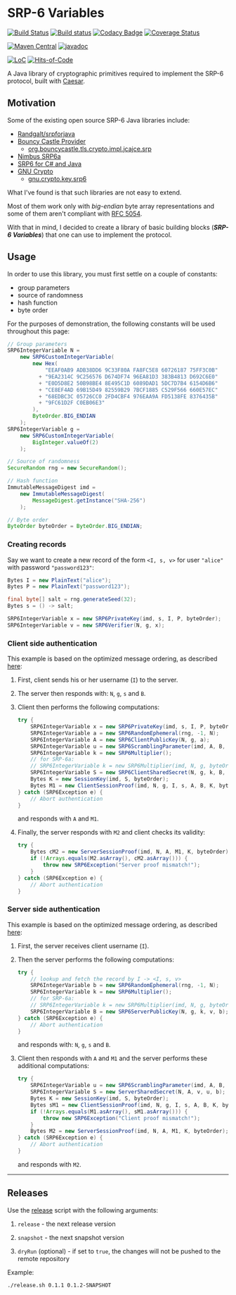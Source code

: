 # SRP-6 Variables

[![Build Status](https://travis-ci.com/Glusk/srp6-variables.svg?branch=master)](https://travis-ci.com/Glusk/srp6-variables)
[![Build status](https://ci.appveyor.com/api/projects/status/4dlyh0qkyd7aubpk/branch/master?svg=true)](https://ci.appveyor.com/project/Glusk/srp6-variables/branch/master)
[![Codacy Badge](https://app.codacy.com/project/badge/Grade/4b28e7a9389046a98c42f6a6eaa00ad8)](https://www.codacy.com/gh/Glusk/srp6-variables/dashboard?utm_source=github.com&amp;utm_medium=referral&amp;utm_content=Glusk/srp6-variables&amp;utm_campaign=Badge_Grade)
[![Coverage Status](https://coveralls.io/repos/github/Glusk/srp6-variables/badge.svg?branch=master)](https://coveralls.io/github/Glusk/srp6-variables?branch=master)

[![Maven Central](https://maven-badges.herokuapp.com/maven-central/com.github.glusk/srp6-variables/badge.svg)](https://maven-badges.herokuapp.com/maven-central/com.github.glusk/srp6-variables)
[![javadoc](https://javadoc.io/badge2/com.github.glusk/srp6-variables/javadoc.svg)](https://javadoc.io/doc/com.github.glusk/srp6-variables)

[![LoC](https://tokei.rs/b1/github/glusk/srp6-variables)](https://github.com/Glusk/srp6-variables)
[![Hits-of-Code](https://hitsofcode.com/github/glusk/srp6-variables?branch=master)](https://hitsofcode.com/view/github/glusk/srp6-variables?branch=master)

A Java library of cryptographic primitives required to implement the SRP-6
protocol, built with [Caesar](https://github.com/Glusk/caesar).

## Motivation

Some of the existing open source SRP-6 Java libraries include:
- [Randgalt/srpforjava](https://github.com/Randgalt/srpforjava)
- [Bouncy Castle Provider
](https://search.maven.org/artifact/org.bouncycastle/bcprov-jdk15to18/1.68/pom)
  - [org.bouncycastle.tls.crypto.impl.jcajce.srp](https://github.com/bcgit/bc-java/tree/master/tls/src/main/java/org/bouncycastle/tls/crypto/impl/jcajce/srp)
- [Nimbus SRP6a](https://search.maven.org/artifact/com.nimbusds/srp6a/2.1.0/pom)
- [SRP6 for C# and Java](https://sourceforge.net/projects/srp6-for-csharp-and-java/)
- [GNU Crypto](https://search.maven.org/artifact/org.gnu/gnu-crypto/2.0.1/pom)
  - [gnu.crypto.key.srp6](http://cvs.savannah.gnu.org/viewvc/gnu-crypto/gnu-crypto/source/gnu/crypto/key/srp6/?hideattic=0)

What I've found is that such libraries are not easy to extend.

Most of them work only with *big-endian* byte array representations and some of them aren't compliant with [RFC 5054](https://tools.ietf.org/html/rfc5054).

With that in mind, I decided to create a library of basic building blocks (_**SRP-6 Variables**_) that one can use to implement the protocol.

## Usage

In order to use this library, you must first settle on a couple of constants:

-   group parameters
-   source of randomness
-   hash function
-   byte order

For the purposes of demonstration, the following constants will be used
throughout this page:
``` java
// Group parameters
SRP6IntegerVariable N =
    new SRP6CustomIntegerVariable(
        new Hex(
            "EEAF0AB9 ADB38DD6 9C33F80A FA8FC5E8 60726187 75FF3C0B"
          + "9EA2314C 9C256576 D674DF74 96EA81D3 383B4813 D692C6E0"
          + "E0D5D8E2 50B98BE4 8E495C1D 6089DAD1 5DC7D7B4 6154D6B6"
          + "CE8EF4AD 69B15D49 82559B29 7BCF1885 C529F566 660E57EC"
          + "68EDBC3C 05726CC0 2FD4CBF4 976EAA9A FD5138FE 8376435B"
          + "9FC61D2F C0EB06E3"
        ),
        ByteOrder.BIG_ENDIAN
    );
SRP6IntegerVariable g =
    new SRP6CustomIntegerVariable(
        BigInteger.valueOf(2)
    );

// Source of randomness
SecureRandom rng = new SecureRandom();

// Hash function
ImmutableMessageDigest imd =
    new ImmutableMessageDigest(
        MessageDigest.getInstance("SHA-256")
    );

// Byte order
ByteOrder byteOrder = ByteOrder.BIG_ENDIAN;
```

### Creating records

Say we want to create a new record of the form `<I, s, v>` for user `"alice"`
with password `"password123"`:

``` java
Bytes I = new PlainText("alice");
Bytes P = new PlainText("password123");

final byte[] salt = rng.generateSeed(32);
Bytes s = () -> salt;

SRP6IntegerVariable x = new SRP6PrivateKey(imd, s, I, P, byteOrder);
SRP6IntegerVariable v = new SRP6Verifier(N, g, x);
```

### Client side authentication

This example is based on the optimized message ordering, as described [here][1]:

1.  First, client sends his or her username (`I`) to the server.

2.  The server then responds with: `N`, `g`, `s` and `B`.

3.  Client then performs the following computations:
    ``` java
    try {
        SRP6IntegerVariable x = new SRP6PrivateKey(imd, s, I, P, byteOrder);
        SRP6IntegerVariable a = new SRP6RandomEphemeral(rng, -1, N);
        SRP6IntegerVariable A = new SRP6ClientPublicKey(N, g, a);
        SRP6IntegerVariable u = new SRP6ScramblingParameter(imd, A, B, N, byteOrder);
        SRP6IntegerVariable k = new SRP6Multiplier();
        // for SRP-6a:
        // SRP6IntegerVariable k = new SRP6Multiplier(imd, N, g, byteOrder);
        SRP6IntegerVariable S = new SRP6ClientSharedSecret(N, g, k, B, x, u, a);
        Bytes K = new SessionKey(imd, S, byteOrder);
        Bytes M1 = new ClientSessionProof(imd, N, g, I, s, A, B, K, byteOrder);
    } catch (SRP6Exception e) {
        // Abort authentication
    }
    ```
    and responds with `A` and `M1`.

4.  Finally, the server responds with `M2` and client checks its validity:
    ``` java
    try {
        Bytes cM2 = new ServerSessionProof(imd, N, A, M1, K, byteOrder);
        if (!Arrays.equals(M2.asArray(), cM2.asArray())) {
            throw new SRP6Exception("Server proof mismatch!");
        }
    } catch (SRP6Exception e) {
        // Abort authentication
    }
    ```

### Server side authentication

This example is based on the optimized message ordering, as described [here][1]:

1.  First, the server receives client username (`I`).

2.  Then the server performs the following computations:
    ``` java
    try {
        // lookup and fetch the record by I -> <I, s, v>
        SRP6IntegerVariable b = new SRP6RandomEphemeral(rng, -1, N);
        SRP6IntegerVariable k = new SRP6Multiplier();
        // for SRP-6a:
        // SRP6IntegerVariable k = new SRP6Multiplier(imd, N, g, byteOrder);
        SRP6IntegerVariable B = new SRP6ServerPublicKey(N, g, k, v, b);
    } catch (SRP6Exception e) {
        // Abort authentication
    }
    ```
    and responds with: `N`, `g`, `s` and `B`.

3.  Client then responds with `A` and `M1` and the server performs these
additional computations:
    ``` java
    try {
        SRP6IntegerVariable u = new SRP6ScramblingParameter(imd, A, B, N, byteOrder);
        SRP6IntegerVariable S = new ServerSharedSecret(N, A, v, u, b);
        Bytes K = new SessionKey(imd, S, byteOrder);
        Bytes sM1 = new ClientSessionProof(imd, N, g, I, s, A, B, K, byteOrder);
        if (!Arrays.equals(M1.asArray(), sM1.asArray())) {
            throw new SRP6Exception("Client proof mismatch!");
        }
        Bytes M2 = new ServerSessionProof(imd, N, A, M1, K, byteOrder);
    } catch (SRP6Exception e) {
        // Abort authentication
    }
    ```
    and responds with `M2`.

[1]: http://srp.stanford.edu/srp6.ps (WU, Thomas. *SRP-6: Improvements and Refinements to the Secure Remote Password Protocol*)

---

## Releases

Use the [release](./release.sh) script with the following arguments:

1.  `release` - the next release version

2.  `snapshot` - the next snapshot version

3.  `dryRun` (optional) - if set to `true`, the changes will not be pushed
   to the remote repository

Example:

``` bash
./release.sh 0.1.1 0.1.2-SNAPSHOT
```
